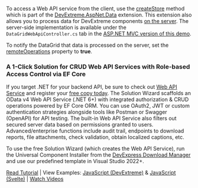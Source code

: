 To access a Web API service from the client, use the <a href="https://github.com/DevExpress/DevExtreme.AspNet.Data/blob/master/docs/client-side-with-jquery.md#api-reference" target="_blank">createStore</a> method which is part of the <a href="https://github.com/DevExpress/DevExtreme.AspNet.Data#devextreme-aspnet-data" target="_blank">DevExtreme.AspNet.Data</a> extension. This extension also allows you to process data for DevExtreme components <a href="https://github.com/DevExpress/DevExtreme.AspNet.Data/blob/master/docs/server-side-configuration.md" target="_blank">on the server</a>. The server-side implementation is available under the `DataGridWebApiController.cs` tab in the [ASP.NET MVC version of this demo](https://demos.devexpress.com/ASPNetMvc/Demo/DataGrid/WebAPIService).
 
To notify the DataGrid that data is processed on the server, set the [remoteOperations](/Documentation/ApiReference/UI_Components/dxDataGrid/Configuration/remoteOperations/) property to **true**.
<!--split-->

### A 1-Click Solution for CRUD Web API Services with Role-based Access Control via EF Core

If you target .NET for your backend API, be sure to check out [Web API Service](https://docs.devexpress.com/eXpressAppFramework/403394/backend-web-api-service?utm_source=js.devexpress.com&utm_medium=referral&utm_campaign=xaf&utm_content=data-layer-odatastore) and register your [free copy today](https://www.devexpress.com/security-api-free?utm_source=js.devexpress.com&utm_medium=referral&utm_campaign=xaf&utm_content=data-layer-odatastore). The Solution Wizard scaffolds an OData v4 Web API Service (.NET 6+) with integrated authorization & CRUD operations powered by EF Core ORM. You can use OAuth2, JWT or custom authentication strategies alongside tools like Postman or Swagger (OpenAPI) for API testing.
The built-in Web API Service also filters out secured server data based on permissions granted to users. Advanced/enterprise functions include audit trail, endpoints to download reports, file attachments, check validation, obtain localized captions, etc.

To use the free Solution Wizard (which creates the Web API Service), run the Universal Component Installer from the [DevExpress Download Manager](https://www.devexpress.com/ClientCenter/DownloadManager/?utm_source=js.devexpress.com&utm_medium=referral&utm_campaign=xaf&utm_content=data-layer-odatastore) and use our predefined template in Visual Studio 2022+.

[Read Tutorial](https://docs.devexpress.com/eXpressAppFramework/404449/backend-web-api-service/get-started-with-web-api-service) | View Examples: [JavaScript (DevExtreme)](https://go.devexpress.com/XAF_Security_NonXAF_DevExtreme_OData.aspx) & [JavaScript (Svelte)](https://github.com/oliversturm/demo-dx-webapi-js/tree/stage-6) | [Watch Videos](https://www.youtube.com/watch?v=T7y4gwc1n4w&list=PL8h4jt35t1wiM1IOux04-8DiofuMEB33G)